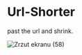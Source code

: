 # Url-Shorter
past the url and shrink.

![Zrzut ekranu (58)](https://user-images.githubusercontent.com/74866405/187048063-200a2de3-8265-40b9-91c3-ad2773539ea1.png)
